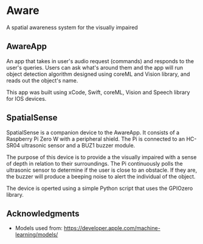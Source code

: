 # Aware

A spatial awareness system for the visually impaired

## AwareApp

An app that takes in user's audio request (commands) and responds to the user's queries. Users can ask what's around them and the app will run object detection algorithm designed using coreML and Vision library, and reads out the object's name.

This app was built using xCode, Swift, coreML, Vision and Speech library for IOS devices.

## SpatialSense

SpatialSense is a companion device to the AwareApp. It consists of a Raspberry Pi Zero W with a peripheral shield. The Pi is connected to an HC-SR04 ultrasonic sensor and a BUZ1 buzzer module.

The purpose of this device is to provide a the visually impaired with a sense of depth in relation to their surroundings. The Pi continuously polls the ultrasonic sensor to determine if the user is close to an obstacle. If they are, the buzzer will produce a beeping noise to alert the individual of the object.

The device is operted using a simple Python script that uses the GPIOzero library.

## Acknowledgments

- Models used from: https://developer.apple.com/machine-learning/models/
